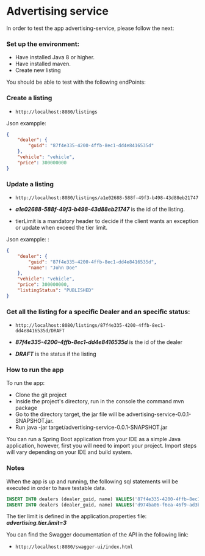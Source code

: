 # Advertising service

In order to test the app advertising-service, please follow the next:

### Set up the environment:

* Have installed Java 8 or higher.
* Have installed maven.
* Create new listing

You should be able to test with the following endPoints:

### Create a listing

* `http://localhost:8080/listings`

Json exampple:

``` json
{
    "dealer": {
        "guid": "87f4e335-4200-4ffb-8ec1-dd4e8416535d"
    },
    "vehicle": "vehicle",
    "price": 300000000
}
```

### Update a listing

* `http://localhost:8080/listings/a1e02688-588f-49f3-b498-43d88eb21747`

* ***a1e02688-588f-49f3-b498-43d88eb21747*** is the id of the listing.
* tierLimit is a mandatory header to decide if the client wants an exception or update when exceed the tier limit.

Json exampple: :

```json
{
    "dealer": {
        "guid": "87f4e335-4200-4ffb-8ec1-dd4e8416535d",
        "name": "John Doe"
    },
    "vehicle": "vehicle",
    "price": 300000000,
    "listingStatus": "PUBLISHED"
}
```

### Get all the listing for a specific Dealer and an specific status:

* `http://localhost:8080/listings/87f4e335-4200-4ffb-8ec1-dd4e8416535d/DRAFT`

* ***87f4e335-4200-4ffb-8ec1-dd4e8416535d*** is the id of the dealer
* ***DRAFT*** is the status if the listing

### How to run the app

To run the app:

* Clone the git project
* Inside the project's directory, run in the console the command mvn package
* Go to the directory target, the jar file will be advertising-service-0.0.1-SNAPSHOT.jar.
* Run java -jar target/advertising-service-0.0.1-SNAPSHOT.jar

You can run a Spring Boot application from your IDE as a simple Java application, however, first you will need to import your project. Import steps will vary depending on your IDE and build system.

### Notes

When the app is up and running, the following sql statements will be executed in order to have testable data.

```sql
INSERT INTO dealers (dealer_guid, name) VALUES('87f4e335-4200-4ffb-8ec1-dd4e8416535d', 'Andres');
INSERT INTO dealers (dealer_guid, name) VALUES('d974ba06-f6ea-46f9-ad3b-ddb7a69bd9b6', 'John');
```
The tier limit is defined in the application.properties file: ***advertising.tier.limit=3***

You can find the Swagger documentation of the API in the following link:

* `http://localhost:8080/swagger-ui/index.html`
